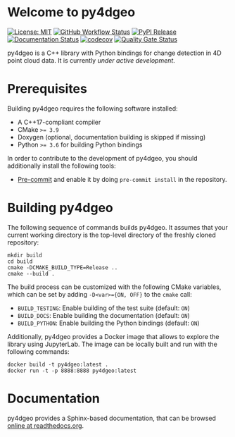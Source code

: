 # Welcome to py4dgeo

[![License: MIT](https://img.shields.io/badge/License-MIT-yellow.svg)](https://opensource.org/licenses/MIT)
[![GitHub Workflow Status](https://img.shields.io/github/workflow/status/ssciwr/py4dgeo/CI)](https://github.com/ssciwr/py4dgeo/actions?query=workflow%3ACI)
[![PyPI Release](https://img.shields.io/pypi/v/py4dgeo.svg)](https://pypi.org/project/py4dgeo)
[![Documentation Status](https://readthedocs.org/projects/py4dgeo/badge/)](https://py4dgeo.readthedocs.io/)
[![codecov](https://codecov.io/gh/ssciwr/py4dgeo/branch/main/graph/badge.svg)](https://codecov.io/gh/ssciwr/py4dgeo)
[![Quality Gate Status](https://sonarcloud.io/api/project_badges/measure?project=ssciwr_py4dgeo&metric=alert_status)](https://sonarcloud.io/dashboard?id=ssciwr_py4dgeo)

py4dgeo is a C++ library with Python bindings for change detection in 4D point cloud data.
It is currently *under active development*.

# Prerequisites

Building py4dgeo requires the following software installed:

* A C++17-compliant compiler
* CMake `>= 3.9`
* Doxygen (optional, documentation building is skipped if missing)
* Python `>= 3.6` for building Python bindings

In order to contribute to the development of py4dgeo, you should additionally
install the following tools:

* [Pre-commit](https://pre-commit.com/) and enable it by doing `pre-commit install` in the repository.

# Building py4dgeo

The following sequence of commands builds py4dgeo.
It assumes that your current working directory is the top-level directory
of the freshly cloned repository:

```
mkdir build
cd build
cmake -DCMAKE_BUILD_TYPE=Release ..
cmake --build .
```

The build process can be customized with the following CMake variables,
which can be set by adding `-D<var>={ON, OFF}` to the `cmake` call:

* `BUILD_TESTING`: Enable building of the test suite (default: `ON`)
* `BUILD_DOCS`: Enable building the documentation (default: `ON`)
* `BUILD_PYTHON`: Enable building the Python bindings (default: `ON`)

Additionally, py4dgeo provides a Docker image that allows to explore
the library using JupyterLab. The image can be locally built and run with
the following commands:

```
docker build -t py4dgeo:latest .
docker run -t -p 8888:8888 py4dgeo:latest
```

# Documentation

py4dgeo provides a Sphinx-based documentation, that can
be browsed [online at readthedocs.org](https://py4dgeo.readthedocs.io).
